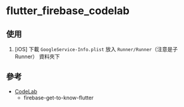 # flutter_firebase_codelab

## 使用

1. [iOS] 下載 `GoogleService-Info.plist` 放入 `Runner/Runner`（注意是子 Runner） 資料夾下

## 參考

- [CodeLab](https://firebase.google.com/codelabs/firebase-get-to-know-flutter#0)
    - firebase-get-to-know-flutter
